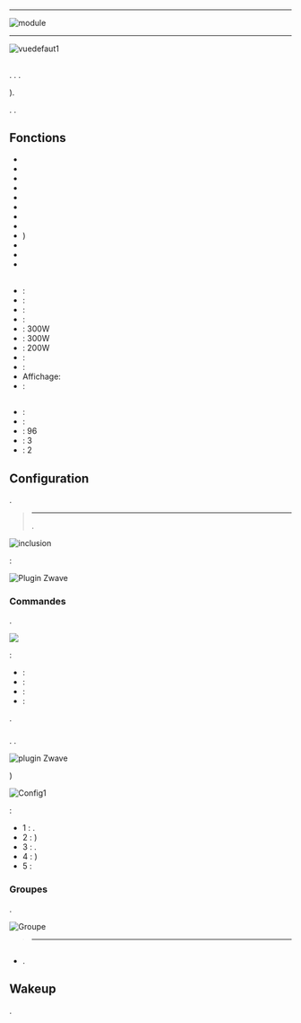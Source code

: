 # 

****

![module](images/smarthomebyeverspring.AD146-0/module.jpg)

****

![vuedefaut1](images/smarthomebyeverspring.AD146-0/vuedefaut1.jpg)

## 

. . .

).

. .

## Fonctions

-   
-   
-   
-   
-   
-   
-   
-   
-   )
-   
-   
-   

## 

-    : 
-    : 
-    : 
-    :
-    : 300W
-    : 300W
-    : 200W
-    : 
-    : 
-   Affichage: 
-    : 

## 

-    : 
-    : 
-    : 96
-    : 3
-    : 2

## Configuration

 [](https://doc.jeedom.com/de_DE/plugins/automation%20protocol/openzwave/).

> ****
>
> . 

![inclusion](images/smarthomebyeverspring.AD146-0/inclusion.jpg)

 :

![Plugin Zwave](images/smarthomebyeverspring.AD146-0/information.jpg)

### Commandes

.

![](images/smarthomebyeverspring.AD146-0/commandes.jpg)

 :

-    : 
-    : 
-    : 
-    : 

.

### 

. .

![ plugin Zwave](images/plugin/bouton_configuration.jpg)

)

![Config1](images/smarthomebyeverspring.AD146-0/config1.jpg)

 :

-   1 : .
-   2 : )
-   3 : .
-   4 : )
-   5 : 

### Groupes

.

![Groupe](images/smarthomebyeverspring.AD146-0/groupe.jpg)

> ****
>
> 

## 

### 

-   .

## Wakeup

.
